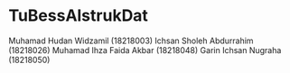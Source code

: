 # TuBessAlstrukDat

Muhamad Hudan Widzamil (18218003)
Ichsan Sholeh Abdurrahim (18218026)
Muhamad Ihza Faida Akbar (18218048)
Garin Ichsan Nugraha (18218050)

